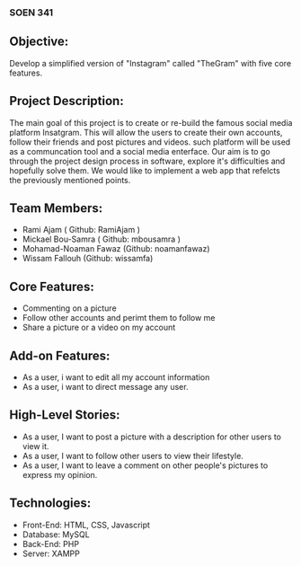 ### SOEN 341 

## Objective:

Develop a simplified version of "Instagram" called "TheGram" with five core features.


## Project Description: 

The main goal of this project is to create or re-build the famous social media platform Insatgram.
This will allow the users to create their own accounts, follow their friends 
and post pictures and videos. such platform will be used as a communcation tool and a social media enterface. 
Our aim is to go through the project design process in software, explore it's difficulties and hopefully solve them.
We would like to implement a web app that refelcts the previously mentioned points. 

 

## Team Members: 

- Rami Ajam ( Github: RamiAjam )
- Mickael Bou-Samra ( Github: mbousamra )
- Mohamad-Noaman Fawaz (Github: noamanfawaz)
- Wissam Fallouh (Github: wissamfa)


## Core Features: 

- Commenting on a picture  
- Follow other accounts and perimt them to follow me
- Share a picture or a video on my account  

## Add-on Features: 

- As a user, i want to edit all my account information 
- As a user, i want to direct message any user.


 ## High-Level Stories: 

- As a user, I want to post a picture with a description for other users to view it.
- As a user, I want to follow other users to view their lifestyle.
- As a user, I want to leave a comment on other people's pictures to express my opinion.


## Technologies:

- Front-End: HTML, CSS, Javascript 
- Database: MySQL 
- Back-End: PHP
- Server: XAMPP



